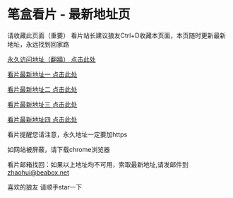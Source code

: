 # 笔盒看片 - 最新地址页

请收藏此页面（重要）
看片站长建议狼友Ctrl+D收藏本页面，本页随时更新最新地址，永远找到回家路

[永久访问地址（翻牆） 点击此处](https://beabox.net/)

[看片最新地址一 点击此处](https://2n0d5d2w6m3.shop)

[看片最新地址二 点击此处](https://2t3i2y5d6w0.shop)

[看片最新地址三 点击此处](https://2k6f0m0w8v1.shop)

[看片最新地址四 点击此处](https://2e8h3a4i0l8.shop)

看片提醒您请注意，永久地址一定要加https

如网站被屏蔽，请下载chrome浏览器

看片邮箱找回：如果以上地址均不可用，索取最新地址,请发邮件到 zhaohui@beabox.net

喜欢的狼友 请顺手star一下